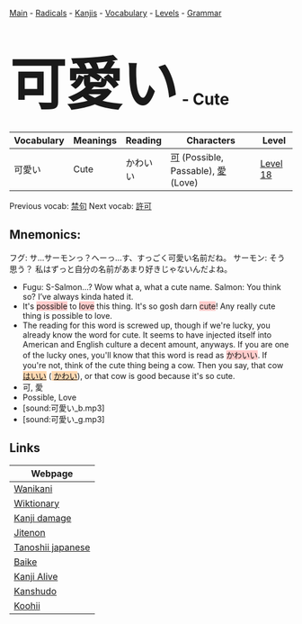 <style> bigfont {font-size: 100px}</style>
[Main](../README.md) -
[Radicals](../radicals.md) -
[Kanjis](../kanjis.md) -
[Vocabulary](../vocabulary.md) -
[Levels](../levels.md) -
[Grammar](../grammar.md)
# <bigfont> 可愛い</bigfont> - Cute 

| Vocabulary | Meanings | Reading | Characters | Level |
| --- | --- | --- | --- | --- |
| 可愛い | Cute | かわいい |  [可](../kanjis/可.md) (Possible, Passable), [愛](../kanjis/愛.md) (Love) | [Level 18](../levels/wk_level18.md) |

Previous vocab: [禁句](禁句.md) Next vocab: [許可](許可.md) 

## Mnemonics:
フグ: サ…サーモンっ？へーっ...す、すっごく可愛い名前だね。 サーモン: そう思う？ 私はずっと自分の名前があまり好きじゃないんだよね。
* Fugu: S-Salmon...? Wow what a, what a cute name. Salmon: You think so? I’ve always kinda hated it.
* It's <span style="background-color:#ffcccb"> possible</span> to <span style="background-color:#ffcccb"> love</span> this thing. It's so gosh darn <span style="background-color:#ffcccb"> cute</span>! Any really cute thing is possible to love.
* The reading for this word is screwed up, though if we're lucky, you already know the word for cute. It seems to have injected itself into American and English culture a decent amount, anyways. If you are one of the lucky ones, you'll know that this word is read as <span style="background-color:#ffcccb"> かわいい</span>. If you're not, think of the cute thing being a cow. Then you say, that cow<span style="background-color:#fed8b1"> [はいい](https://jisho.org/search/はいい)</span> (<span style="background-color:#fed8b1"> [かわい](https://jisho.org/search/かわい)</span>), or that cow is good because it's so cute.
* 可, 愛
* Possible, Love
* [sound:可愛い_b.mp3]
* [sound:可愛い_g.mp3]


## Links 

| Webpage |
| --- |
| [Wanikani          ](https://www.wanikani.com/kanji/可愛い) |
| [Wiktionary        ](https://en.wiktionary.org/wiki/可愛い) |
| [Kanji damage      ](http://www.kanjidamage.com/kanji/search?utf8=✓&q=可愛い) |
| [Jitenon           ](https://jitenon.com/kanji/可愛い) |
| [Tanoshii japanese ](https://www.tanoshiijapanese.com/dictionary/kanji.cfm?k=可愛い) |
| [Baike             ](https://baike.baidu.com/item/可愛い) |
| [Kanji Alive       ](https://app.kanjialive.com/可愛い) |
| [Kanshudo          ](https://www.kanshudo.com/searchmn?q=可愛い) |
| [Koohii            ](https://kanji.koohii.com/study/kanji/可愛い) |
